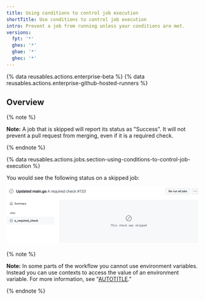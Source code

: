 ```yaml
---
title: Using conditions to control job execution
shortTitle: Use conditions to control job execution
intro: Prevent a job from running unless your conditions are met.
versions:
  fpt: '*'
  ghes: '*'
  ghae: '*'
  ghec: '*'
---
```


{% data reusables.actions.enterprise-beta %}
{% data reusables.actions.enterprise-github-hosted-runners %}

## Overview

{% note %}

**Note:** A job that is skipped will report its status as "Success". It will not prevent a pull request from merging, even if it is a required check.

{% endnote %}

{% data reusables.actions.jobs.section-using-conditions-to-control-job-execution %}

You would see the following status on a skipped job:

![Skipped-required-run-details](/assets/images/help/repository/skipped-required-run-details.png)

{% note %}

**Note:** In some parts of the workflow you cannot use environment variables. Instead you can use contexts to access the value of an environment variable. For more information, see "[AUTOTITLE](/actions/learn-github-actions/variables#using-the-env-context-to-access-environment-variable-values)."

{% endnote %}

